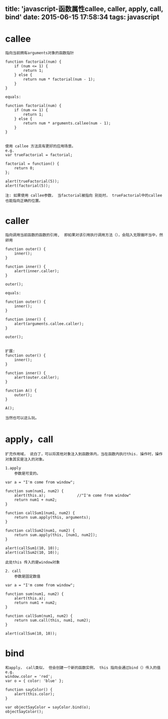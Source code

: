 title: 'javascript-函数属性callee, caller, apply, call, bind'
date: 2015-06-15 17:58:34
tags: javascript
---
# callee
	指向当前拥有arguments对象的函数指针
	
	function factorial(num) {
		if (num <= 1) {
			return 1;
		} else {
			return num * factorial(num - 1);
		}
	}
	
	equals:
	
	function factorial(num) {
		if (num <= 1) {
			return 1;
		} else {
			return num * arguments.callee(num - 1);
		}
	}
	
	
	使用 callee 方法具有更好的应用场景。
	e.g.
	var trueFactorial = factorial;
	
	factorial = function() {
		return 0;
	};
	
	alert(trueFactorial(5));
	alert(factorial(5));
	
	注: 如果使用 callee参数， 当factorial被指向 别处时， trueFactorial中的callee 也能指向正确的位置。
	
	
# caller
	指向调用当前函数的函数的引用,  即如果对该引用执行调用方法（），会陷入无限循环当中，然卵用
	
	function outer() {
		inner();
	}
	
	function inner() {
		alert(inner.caller);
	}
	
	outer();
	
	equals:
	
	function outer() {
		inner();
	}
	
	function inner() {
		alert(arguments.callee.caller);
	}
	
	outer();
	
	
	扩展: 
	function outer() {
		inner();
	}
	
	function inner() {
		alert(outer.caller);
	}
	
	function A() {
		outer();
	}
	
	A();
	
	当然也可以这么玩。 
	
# apply，call
	扩充作用域， 说白了，可以将其他对象注入到函数体内，当在函数内执行this. 操作时，操作对象其实是注入的对象。
	
	1.apply 
		参数是可变的。
	
	var a = "I'm come from window";
	
	function sum(num1, num2) {
		alert(this.a); 				//"I'm come from window"
		return num1 + num2;
	}
	
	function callSum1(num1, num2) {
		return sum.apply(this, arguments);
	}
	
	function callSum2(num1, num2) {
		return sum.apply(this, [num1, num2]);
	}
	
	alert(callSum1(10, 10));
	alert(callSum2(10, 10));
	
	此处this 传入的是window对象
	
	2. call
		参数是固定数值
	
	var a = "I'm come from window";
	
	function sum(num1, num2) {
		alert(this.a);
		return num1 + num2;
	} 
	
	function callSum(num1, num2) {
		return sum.call(this, num1, num2);
	}
	
	alert(callSum(10, 10));
	
# bind
	和apply， call类似， 但会创建一个新的函数实例， this 指向会通过bind（）传入的值
	e.g.	
	window.color = 'red';
	var o = { color: 'blue' };
	
	function sayColor() {
		alert(this.color);
	}
	
	var objectSayColor = sayColor.bind(o);
	objectSayColor();
	
	
	
	
	
	

